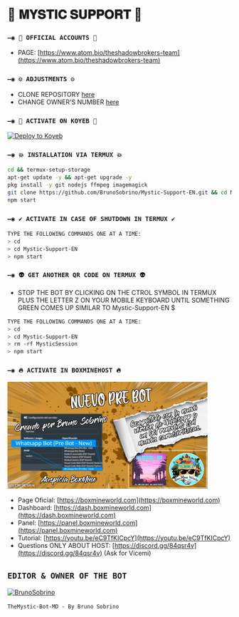 # 💫 𝐌𝐘𝐒𝐓𝐈𝐂 𝐒𝐔𝐏𝐏𝐎𝐑𝐓 💫

### `—◉ 👑 OFFICIAL ACCOUNTS 👑`
- PAGE: [https://www.atom.bio/theshadowbrokers-team](https://www.atom.bio/theshadowbrokers-team)

### `—◉ ⚙️ ADJUSTMENTS ⚙️`
- CLONE REPOSITORY [here](https://github.com/BrunoSobrino/Mystic-Support-EN/fork)
- CHANGE OWNER'S NUMBER [here](https://github.com/BrunoSobrino/Mystic-Support-EN/blob/master/config.js)

### `—◉ 💫 ACTIVATE ON KOYEB 💫`

[![Deploy to Koyeb](https://www.koyeb.com/static/images/deploy/button.svg)](https://app.koyeb.com/deploy?type=git&repository=github.com/BrunoSobrino/Mystic-Support-EN&branch=master&name=mysticsupport)

### `—◉ 💥 INSTALLATION VIA TERMUX 💥`

```bash
cd && termux-setup-storage
apt-get update -y && apt-get upgrade -y
pkg install -y git nodejs ffmpeg imagemagick
git clone https://github.com/BrunoSobrino/Mystic-Support-EN.git && cd Mystic-Support
npm start
```

### `—◉ ✔️ ACTIVATE IN CASE OF SHUTDOWN IN TERMUX ✔️`
```bash
TYPE THE FOLLOWING COMMANDS ONE AT A TIME:
> cd 
> cd Mystic-Support-EN
> npm start
```

### `—◉ 👽 GET ANOTHER QR CODE ON TERMUX 👽`
- STOP THE BOT BY CLICKING ON THE CTROL SYMBOL IN TERMUX PLUS THE LETTER Z ON YOUR MOBILE KEYBOARD UNTIL SOMETHING GREEN COMES UP SIMILAR TO Mystic-Support-EN $  
```bash
TYPE THE FOLLOWING COMMANDS ONE AT A TIME:
> cd 
> cd Mystic-Support-EN
> rm -rf MysticSession
> npm start
```

### `—◉ 🔥 ACTIVATE IN BOXMINEHOST 🔥`
<a href="https://boxmineworld.com"><img src="https://raw.githubusercontent.com/BrunoSobrino/Mystic-Support/master/src/Pre%20Bot%20Publi.png" width="450" height="240" alt="JPG"/></a>
- Page Oficial: [https://boxmineworld.com](https://boxmineworld.com)
- Dashboard: [https://dash.boxmineworld.com](https://dash.boxmineworld.com)
- Panel: [https://panel.boxmineworld.com](https://panel.boxmineworld.com)
- Tutorial: [https://youtu.be/eC9TfKICpcY](https://youtu.be/eC9TfKICpcY)
- Questions ONLY ABOUT HOST: [https://discord.gg/84qsr4v](https://discord.gg/84qsr4v) (Ask for Vicemi)

## `EDITOR & OWNER OF THE BOT` 
<a href="https://github.com/BrunoSobrino"><img src="https://github.com/BrunoSobrino.png" width="250" height="250" alt="BrunoSobrino"/></a>
  
`TheMystic-Bot-MD - By Bruno Sobrino`
